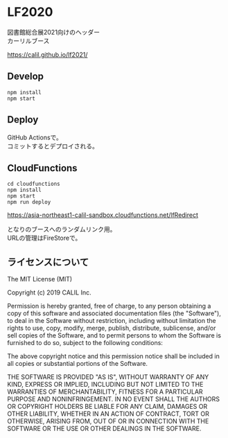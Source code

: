 # LF2020

図書館総合展2021向けのヘッダー  
カーリルブース

https://calil.github.io/lf2021/

## Develop

```
npm install  
npm start
```

## Deploy

GitHub Actionsで。  
コミットするとデプロイされる。

## CloudFunctions

```
cd cloudfunctions
npm install  
npm start
npm run deploy
```

https://asia-northeast1-calil-sandbox.cloudfunctions.net/lfRedirect

となりのブースへのランダムリンク用。  
URLの管理はFireStoreで。

## ライセンスについて

The MIT License (MIT)

Copyright (c) 2019 CALIL Inc.

Permission is hereby granted, free of charge, to any person obtaining a copy
of this software and associated documentation files (the "Software"), to deal
in the Software without restriction, including without limitation the rights
to use, copy, modify, merge, publish, distribute, sublicense, and/or sell
copies of the Software, and to permit persons to whom the Software is
furnished to do so, subject to the following conditions:

The above copyright notice and this permission notice shall be included in all
copies or substantial portions of the Software.

THE SOFTWARE IS PROVIDED "AS IS", WITHOUT WARRANTY OF ANY KIND, EXPRESS OR
IMPLIED, INCLUDING BUT NOT LIMITED TO THE WARRANTIES OF MERCHANTABILITY,
FITNESS FOR A PARTICULAR PURPOSE AND NONINFRINGEMENT. IN NO EVENT SHALL THE
AUTHORS OR COPYRIGHT HOLDERS BE LIABLE FOR ANY CLAIM, DAMAGES OR OTHER
LIABILITY, WHETHER IN AN ACTION OF CONTRACT, TORT OR OTHERWISE, ARISING FROM,
OUT OF OR IN CONNECTION WITH THE SOFTWARE OR THE USE OR OTHER DEALINGS IN THE
SOFTWARE.
